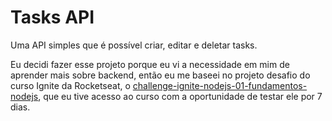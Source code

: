 # Tasks API

Uma API simples que é possível criar, editar e deletar tasks.

Eu decidi fazer esse projeto porque eu vi a necessidade em mim de aprender mais sobre backend, então eu me baseei no projeto desafio do curso Ignite da Rocketseat, o [challenge-ignite-nodejs-01-fundamentos-nodejs](https://github.com/rocketseat-education/challenge-ignite-nodejs-01-fundamentos-nodejs), que eu tive acesso ao curso com a oportunidade de testar ele por 7 dias.
